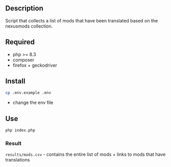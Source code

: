 ## Description
Script that collects a list of mods that have been translated 
based on the nexusmods collection.

## Required
- php >= 8.3
- composer
- firefox + geckodriver

## Install
```bash
cp .env.example .env
```
- change the env file

## Use
```bash
php index.php
```
### Result
`results/mods.csv` - contains the entire list of mods + links to mods that have translations